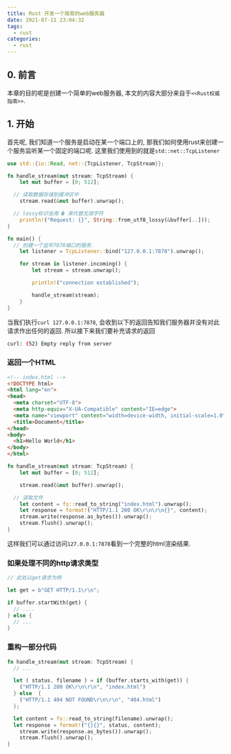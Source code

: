```yaml
---
title: Rust 开发一个简易的web服务器
date: 2021-07-11 23:04:32
tags:
  - rust
categories:
  - rust
---
```


## 0. 前言

本章的目的呢是创建一个简单的web服务器, 本文的内容大部分来自于`<<Rust权威指南>>`.

<!-- more -->
## 1. 开始

首先呢, 我们知道一个服务是启动在某一个端口上的, 那我们如何使用rust来创建一个服务监听某一个固定的端口呢. 这里我们使用到的就是`std::net::TcpListener`

```rust
use std::{io::Read, net::{TcpListener, TcpStream}};

fn handle_stream(mut stream: TcpStream) {
	let mut buffer = [0; 512];

  // 读取数据存储到缓冲区中
	stream.read(&mut buffer).unwrap();

  // lossy标识会用 � 来代替无效字符
	println!("Request: {}", String::from_utf8_lossy(&buffer[..]));
}

fn main() {
  // 创建一个监听7878端口的服务.
	let listener = TcpListener::bind("127.0.0.1:7878").unwrap();

	for stream in listener.incoming() {
		let stream = stream.unwrap();

		println!("connection established");

		handle_stream(stream);
	}
}

```

当我们执行`curl 127.0.0.1:7878`, 会收到以下的返回告知我们服务器并没有对此请求作出任何的返回. 所以接下来我们要补充请求的返回

```bash
curl: (52) Empty reply from server
```

### 返回一个HTML

```html
<!-- index.html -->
<!DOCTYPE html>
<html lang="en">
<head>
  <meta charset="UTF-8">
  <meta http-equiv="X-UA-Compatible" content="IE=edge">
  <meta name="viewport" content="width=device-width, initial-scale=1.0">
  <title>Document</title>
</head>
<body>
  <h1>Hello World</h1>
</body>
</html>
```

```rust
fn handle_stream(mut stream: TcpStream) {
	let mut buffer = [0; 512];

	stream.read(&mut buffer).unwrap();

  // 读取文件
	let content = fs::read_to_string("index.html").unwrap();
	let response = format!("HTTP/1.1 200 OK\r\n\r\n{}", content);
	stream.write(response.as_bytes()).unwrap();
	stream.flush().unwrap();
}
```

这样我们可以通过访问`127.0.0.1:7878`看到一个完整的html渲染结果.

### 如果处理不同的http请求类型

```rust
// 此处以get请求为例

let get = b"GET HTTP/1.1\r\n";

if buffer.startWith(get) {
  // ....
} else {
  // ...
}
```

### 重构一部分代码

```rust
fn handle_stream(mut stream: TcpStream) {
  // ...

  let ( status, filename ) = if (buffer.starts_with(get)) {
    ("HTTP/1.1 200 OK\r\n\r\n", "index.html")
  } else  {
    ("HTTP/1.1 404 NOT FOUND\r\n\r\n", "404.html")
  };

  let content = fs::read_to_string(filename).unwrap();
  let response = format!("{}{}", status, content);
	stream.write(response.as_bytes()).unwrap();
	stream.flush().unwrap();
}
```
